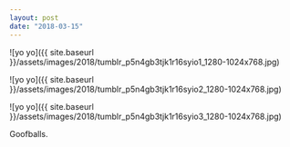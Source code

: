 ```yaml
---
layout: post
date: "2018-03-15"
---
```


![yo yo]({{ site.baseurl }}/assets/images/2018/tumblr_p5n4gb3tjk1r16syio1_1280-1024x768.jpg)

![yo yo]({{ site.baseurl }}/assets/images/2018/tumblr_p5n4gb3tjk1r16syio2_1280-1024x768.jpg)

![yo yo]({{ site.baseurl }}/assets/images/2018/tumblr_p5n4gb3tjk1r16syio3_1280-1024x768.jpg)

Goofballs.
